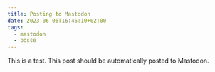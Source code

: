 ```yaml
---
title: Posting to Mastodon
date: 2023-06-06T16:46:10+02:00
tags:
  - mastodon
  - posse
---
```


This is a test. This post should be automatically posted to Mastodon.